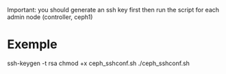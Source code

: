 Important: you should generate an ssh key first then run the script for each admin node (controller, ceph1)

# Exemple
ssh-keygen -t rsa
chmod +x ceph_sshconf.sh
./ceph_sshconf.sh